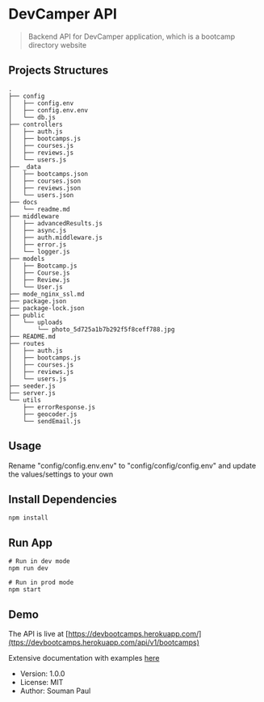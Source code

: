 # DevCamper API

> Backend API for DevCamper application, which is a bootcamp directory website

## Projects Structures

```
.
├── config
│   ├── config.env
│   ├── config.env.env
│   └── db.js
├── controllers
│   ├── auth.js
│   ├── bootcamps.js
│   ├── courses.js
│   ├── reviews.js
│   └── users.js
├── _data
│   ├── bootcamps.json
│   ├── courses.json
│   ├── reviews.json
│   └── users.json
├── docs
│   └── readme.md
├── middleware
│   ├── advancedResults.js
│   ├── async.js
│   ├── auth.middleware.js
│   ├── error.js
│   └── logger.js
├── models
│   ├── Bootcamp.js
│   ├── Course.js
│   ├── Review.js
│   └── User.js
├── mode_nginx_ssl.md
├── package.json
├── package-lock.json
├── public
│   └── uploads
│       └── photo_5d725a1b7b292f5f8ceff788.jpg
├── README.md
├── routes
│   ├── auth.js
│   ├── bootcamps.js
│   ├── courses.js
│   ├── reviews.js
│   └── users.js
├── seeder.js
├── server.js
└── utils
    ├── errorResponse.js
    ├── geocoder.js
    └── sendEmail.js

```

## Usage
 
Rename "config/config.env.env" to "config/config/config.env" and update the values/settings to your own

## Install Dependencies
```
npm install
```

## Run App 
```
# Run in dev mode
npm run dev

# Run in prod mode
npm start
```


## Demo

The API is live at [https://devbootcamps.herokuapp.com/](ttps://devbootcamps.herokuapp.com/api/v1/bootcamps)

Extensive documentation with examples [here](https://documenter.getpostman.com/view/5731747/SWEDzEg7?version=latest)

- Version: 1.0.0
- License: MIT
- Author: Souman Paul
